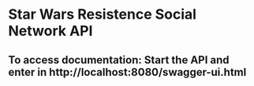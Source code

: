 # Star Wars Resistence Social Network API
## To access documentation: Start the API and enter in http://localhost:8080/swagger-ui.html
